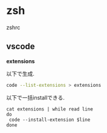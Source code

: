 # zsh
zshrc

## vscode

**extensions**

以下で生成.
```sh
code --list-extensions > extensions
```

以下で一括installできる.
```
cat extensions | while read line
do
 code --install-extension $line
done
```
